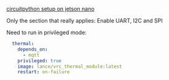 [circuitpython setup on jetson nano](https://learn.adafruit.com/circuitpython-libraries-on-linux-and-the-nvidia-jetson-nano/initial-setup)

Only the section that really applies: Enable UART, I2C and SPI

Need to run in privileged mode:
```yaml
  thermal:
    depends_on:
      - mqtt
    privileged: true
    image: lance/vrc_thermal_module:latest
    restart: on-failure
```
